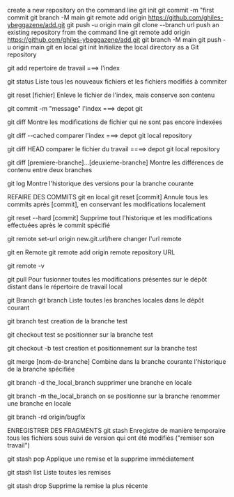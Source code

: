 create a new repository on the command line
git init
git commit -m "first commit
git branch -M main
git remote add origin https://github.com/ghiles-ybeggazene/add.git
git push -u origin main
git clone --branch <branchname> url
push an existing repository from the command line
git remote add origin https://github.com/ghiles-ybeggazene/add.git
git branch -M main
git push -u origin main
git en local
git init Initialize the local directory as a Git repository

git add <ficher> repertoire de travail ===> l'index

git status Liste tous les nouveaux fichiers et les fichiers modifiés à commiter

git reset [fichier] Enleve le fichier de l'index, mais conserve son contenu

git commit -m "message" l'index ===> depot git

git diff Montre les modifications de fichier qui ne sont pas encore indexées

git diff --cached comparer l'index ===> depot git local repository

git diff HEAD comparer le fichier du travail ====> depot git local repository

git diff [premiere-branche]...[deuxieme-branche] Montre les différences de contenu entre deux branches

git log Montre l'historique des versions pour la branche courante

REFAIRE DES COMMITS git en local
git reset [commit] Annule tous les commits après [commit], en conservant les modifications localement

git reset --hard [commit] Supprime tout l'historique et les modifications effectuées après le commit spécifié

git remote set-url origin new.git.url/here changer l'url remote

git en Remote
git remote add origin remote repository URL

git remote -v

git pull Pour fusionner toutes les modifications présentes sur le dépôt distant dans le répertoire de travail local

git Branch
git branch Liste toutes les branches locales dans le dépôt courant

git branch test creation de la branche test

git checkout test se positionner sur la branche test

git checkout -b test creation et positionnement sur la branche test

git merge [nom-de-branche] Combine dans la branche courante l'historique de la branche spécifiée

git branch -d the_local_branch supprimer une branche en locale

git branch -m the_local_branch on se positionne sur la branche renommer une branche en locale

git branch -rd origin/bugfix

ENREGISTRER DES FRAGMENTS
git stash Enregistre de manière temporaire tous les fichiers sous suivi de version qui ont été modifiés ("remiser son travail")

git stash pop Applique une remise et la supprime immédiatement

git stash list Liste toutes les remises

git stash drop Supprime la remise la plus récente
